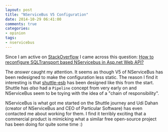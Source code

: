 ```yaml
---
layout: post
title: "NServiceBus V5 Configuration"
date: 2014-10-29 06:41:00
comments: true
categories:
- opinion
tags:
- nservicebus
---
```


Since I am active on [StackOverflow](http://www.stackoverflow.com) I came across this question: [How to reconfigure SQLTransport based NServicebus in Asp.net Web API?](http://stackoverflow.com/questions/26124882/how-to-reconfigure-sqltransport-based-nservicebus-in-asp-net-web-api)

The *answer* caught my attention.  It seems as though V5 of NServiceBus has been redesigned to make the configuration less static.  The reason I find it interesting is that [shuttle-esb](https://github.com/Shuttle/shuttle-esb) has been designed like this from the start.  Shuttle has *also* had a `Pipeline` concept from very early on and NServiceBus seem to be toying with the idea of a "chain of responsibility".

NServiceBus is what got me started on the Shuttle journey and Udi Dahan (creator of NServiceBus and CEO of Particular Software) has even contacted me about working for them.  I find it terribly exciting that a commercial product is mimicking what a similar free open-source project has been doing for quite some time :)